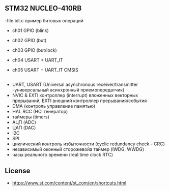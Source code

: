 ## STM32 NUCLEO-410RB

-file bit.c пример битовых операций

- ch01 GPIO (blink)
- ch02 GPIO (but)
- ch03 GPIO (but/lock)

- ch04 USART + UART_IT
- ch05 USART + UART_IT CMSIS

## 
- UART, USART (Universal asynchronous receiver/transmitter -универсальный асинхронный приемопередатчик)
- NVIC & EXTI контроллер (interrupt) вложенных векторных прерываний, EXTI внешний контроллер прерывания/события
- DMA (контроль управление памятью)
- HAL RCC (HCI генератор)
- таймеры (timers)
- АЦП (ADC) 
- ЦАП (DAC)
- I2C
- SPI
- циклический контроль избыточности (cyclic redundancy check - CRC)
- независимый  оконный сторожевойа таймер (IWDG, WWDG)
- часы реального времени (real time clock RTC)

## License

- https://www.st.com/content/st_com/en/shortcuts.html
